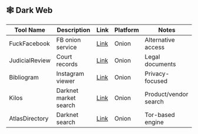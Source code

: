 ## 🕸️ Dark Web

| Tool Name | Description | Link | Platform | Notes |
|----------|-------------|------|----------|-------|
| FuckFacebook | FB onion service | [Link](http://4wbwa6vcpvc...d.onion) | Onion | Alternative access |
| JudicialReview | Court records | [Link](http://caseslrww...d.onion) | Onion | Legal documents |
| Bibliogram | Instagram viewer | [Link](http://rlp5gt4d7d...d.onion) | Onion | Privacy-focused |
| Kilos | Darknet market search | [Link](http://mlyusr6htl...d.onion) | Onion | Product/vendor search |
| AtlasDirectory | Darknet search | [Link](http://atlasdiry...d.onion) | Onion | Tor-based engine |
